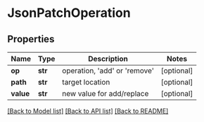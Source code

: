# JsonPatchOperation

## Properties
Name | Type | Description | Notes
------------ | ------------- | ------------- | -------------
**op** | **str** | operation, 'add' or 'remove' | [optional] 
**path** | **str** | target location | [optional] 
**value** | **str** | new value for add/replace | [optional] 

[[Back to Model list]](../README.md#documentation-for-models) [[Back to API list]](../README.md#documentation-for-api-endpoints) [[Back to README]](../README.md)


